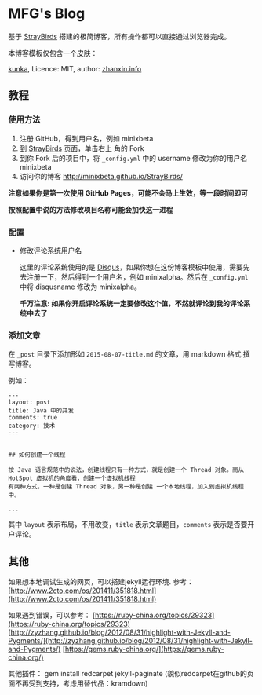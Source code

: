 MFG's Blog
==========

基于 [StrayBirds](http://minixalpha.github.io/StrayBirds/)  搭建的极简博客，所有操作都可以直接通过浏览器完成。

本博客模板仅包含一个皮肤：

[kunka](https://github.com/pizn/kunka), Licence: MIT, author: [zhanxin.info](http://www.zhanxin.info/)

## 教程

### 使用方法

1. 注册 GitHub，得到用户名，例如 minixbeta
2. 到 [StrayBirds](https://github.com/minixalpha/StrayBirds) 页面，单击右上
角的 Fork
3. 到你 Fork 后的项目中，将 `_config.yml` 中的 username 修改为你的用户名 minixbeta
4. 访问你的博客 http://minixbeta.github.io/StrayBirds/

  **注意如果你是第一次使用 GitHub Pages，可能不会马上生效，等一段时间即可**

   **按照配置中说的方法修改项目名称可能会加快这一进程**

### 配置

* 修改评论系统用户名

    这里的评论系统使用的是 [Disqus](https://disqus.com/)，如果你想在这份博客模板中使用，需要先去注册一下，然后得到一个用户名，例如 minixalpha。然后在 `_config.yml` 中将 disqusname 修改为 minixalpha。

    **千万注意: 如果你开启评论系统一定要修改这个值，不然就评论到我的评论系统中去了**

### 添加文章

在 `_post` 目录下添加形如 `2015-08-07-title.md` 的文章，用 markdown 格式
撰写博客。

例如：

```
---
layout: post
title: Java 中的并发
comments: true
category: 技术
---


## 如何创建一个线程

按 Java 语言规范中的说法，创建线程只有一种方式，就是创建一个 Thread 对象。而从 HotSpot 虚拟机的角度看，创建一个虚拟机线程
有两种方式，一种是创建 Thread 对象，另一种是创建 一个本地线程，加入到虚拟机线程中。

...

```

其中 `layout` 表示布局，不用改变，`title` 表示文章题目，`comments` 表示是否要开户评论。

## 其他

如果想本地调试生成的网页，可以搭建jekyll运行环境. 参考：
[http://www.2cto.com/os/201411/351818.html](http://www.2cto.com/os/201411/351818.html)

如果遇到错误，可以参考：
[https://ruby-china.org/topics/29323](https://ruby-china.org/topics/29323)
[http://zyzhang.github.io/blog/2012/08/31/highlight-with-Jekyll-and-Pygments/](http://zyzhang.github.io/blog/2012/08/31/highlight-with-Jekyll-and-Pygments/)
[https://gems.ruby-china.org/](https://gems.ruby-china.org/)

其他插件：
gem install redcarpet jekyll-paginate
(貌似redcarpet在github的页面不再受到支持，考虑用替代品：kramdown)
